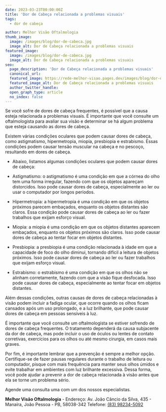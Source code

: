 ```yaml
---
date: 2023-03-23T00:00:00Z
title: 'Dor de Cabeça relacionada a problemas visuais'
tags:
  - dor de cabeça

author: Melhor Visão Oftalmologia
thumb_image:
  image: /images/blog/dor-de-cabeca.jpg
  image_alt: Dor de Cabeça relacionada a problemas visuais
featured_image:
  image: /images/blog/dor-de-cabeca.jpg
  image_alt: Dor de Cabeça relacionada a problemas visuais
seo:
  page_description: 'Dor de Cabeça relacionada a problemas visuais'
  canonical_url:
  featured_image: https://rede-melhor-visao.pages.dev/images/blog/dor-de-cabeca.jpg
  featured_image_alt: Dor de Cabeça relacionada a problemas visuais
  author_twitter_handle:
  open_graph_type: article
  no_index: false
---
```


Se você sofre de dores de cabeça frequentes, é possível que a causa esteja
relacionada a problemas visuais. É importante que você consulte um
oftalmologista para avaliar sua visão e determinar se há algum problema que
esteja causando as dores de cabeça.

Existem várias condições oculares que podem causar dores de cabeça, como
astigmatismo, hipermetropia, miopia, presbiopia e estrabismo. Essas condições
podem causar tensão muscular na cabeça e no pescoço, resultando em dores de
cabeça.

- Abaixo, listamos algumas condições oculares que podem causar dores de cabeça:

- Astigmatismo: o astigmatismo é uma condição em que a córnea do olho tem uma
  forma irregular, fazendo com que os objetos apareçam distorcidos. Isso pode
  causar dores de cabeça, especialmente ao ler ou usar o computador por longos
  períodos.

- Hipermetropia: a hipermetropia é uma condição em que os objetos próximos
  parecem embaçados, enquanto os objetos distantes são claros. Essa condição
  pode causar dores de cabeça ao ler ou fazer trabalhos que exijam esforço
  visual.

- Miopia: a miopia é uma condição em que os objetos distantes aparecem
  embaçados, enquanto os objetos próximos são claros. Isso pode causar dores de
  cabeça ao tentar focar em objetos distantes.

- Presbiopia: a presbiopia é uma condição relacionada à idade em que a
  capacidade de foco do olho diminui, tornando difícil a leitura de objetos
  próximos. Isso pode causar dores de cabeça ao ler ou fazer trabalhos que
  exijam esforço visual.

- Estrabismo: o estrabismo é uma condição em que os olhos não se alinham
  corretamente, fazendo com que a visão fique desfocada. Isso pode causar dores
  de cabeça, especialmente ao tentar focar em objetos distantes.

Além dessas condições, outras causas de dores de cabeça relacionadas à visão
podem incluir a fadiga ocular, que ocorre quando os olhos ficam cansados após um
uso prolongado, e a luz brilhante, que pode causar dores de cabeça em pessoas
sensíveis à luz.

É importante que você consulte um oftalmologista se estiver sofrendo de dores de
cabeça frequentes. O tratamento dependerá da causa subjacente da dor de cabeça,
mas pode incluir o uso de óculos ou lentes de contato corretivas, exercícios
para os olhos ou até mesmo cirurgia, em casos mais graves.

Por fim, é importante lembrar que a prevenção é sempre a melhor opção.
Certifique-se de fazer pausas regulares durante o trabalho de leitura ou
computador, pisque com mais frequência para manter seus olhos úmidos e evite
trabalhar em ambientes com luz brilhante excessiva. Dessa forma, você pode
ajudar a prevenir a dor de cabeça relacionada à visão antes que ela se torne um
problema sério.

Agende uma consulta uma com um dos nossos especialistas.

**Melhor Visão Oftalmologia** - Endereço: Av. João Câncio da Silva, 435 -
Manaíra, João Pessoa - PB, 58038-342 Telefone:
[(83) 98234-5092](https://wa.me/5583982345092?text=Ol%C3%A1%2C%20gostaria%20de%20agendar%20minha%20consulta)
